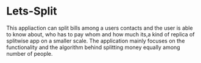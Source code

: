 # Lets-Split
This appliaction can split bills among a users contacts and the user is able to know about, who has to pay whom and how much its,a kind of replica of splitwise  app on a smaller scale.
The application mainly focuses on the functionality and the algorithm behind splitting money equally among number of people.

